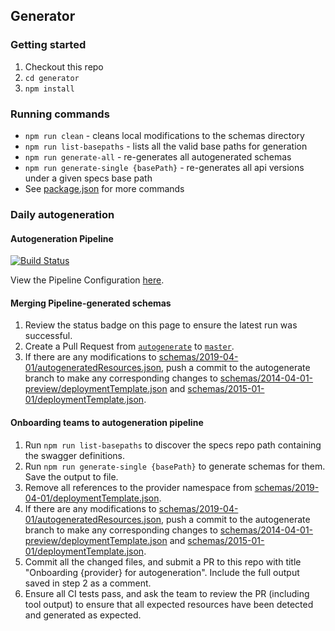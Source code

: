 ## Generator

### Getting started
1. Checkout this repo
2. `cd generator`
3. `npm install`

### Running commands
* `npm run clean` - cleans local modifications to the schemas directory
* `npm run list-basepaths` - lists all the valid base paths for generation
* `npm run generate-all` - re-generates all autogenerated schemas
* `npm run generate-single {basePath}` - re-generates all api versions under a given specs base path
* See [package.json](./package.json) for more commands

### Daily autogeneration

#### Autogeneration Pipeline
[![Build Status](https://dev.azure.com/azure/azure-resource-manager-schemas/_apis/build/status/Autogenerate?branchName=autogenerate)](https://dev.azure.com/azure/azure-resource-manager-schemas/_build/latest?definitionId=38&branchName=autogenerate)

View the Pipeline Configuration [here](/azure-pipelines-autogen.yml).

#### Merging Pipeline-generated schemas

1. Review the status badge on this page to ensure the latest run was successful.
2. Create a Pull Request from [`autogenerate`](https://github.com/Azure/azure-resource-manager-schemas/tree/autogenerate) to [`master`](https://github.com/Azure/azure-resource-manager-schemas/tree/master).
3. If there are any modifications to [schemas/2019-04-01/autogeneratedResources.json](/schemas/2019-04-01/autogeneratedResources.json), push a commit to the autogenerate branch to make any corresponding changes to [schemas/2014-04-01-preview/deploymentTemplate.json](/schemas/2014-04-01-preview/deploymentTemplate.json) and [schemas/2015-01-01/deploymentTemplate.json](/schemas/2015-01-01/deploymentTemplate.json).

#### Onboarding teams to autogeneration pipeline

1. Run `npm run list-basepaths` to discover the specs repo path containing the swagger definitions.
2. Run `npm run generate-single {basePath}` to generate schemas for them. Save the output to file.
3. Remove all references to the provider namespace from [schemas/2019-04-01/deploymentTemplate.json](/schemas/2019-04-01/deploymentTemplate.json). 
4. If there are any modifications to [schemas/2019-04-01/autogeneratedResources.json](/schemas/2019-04-01/autogeneratedResources.json), push a commit to the autogenerate branch to make any corresponding changes to [schemas/2014-04-01-preview/deploymentTemplate.json](/schemas/2014-04-01-preview/deploymentTemplate.json) and [schemas/2015-01-01/deploymentTemplate.json](/schemas/2015-01-01/deploymentTemplate.json).
5. Commit all the changed files, and submit a PR to this repo with title "Onboarding {provider} for autogeneration". Include the full output saved in step 2 as a comment.
6. Ensure all CI tests pass, and ask the team to review the PR (including tool output) to ensure that all expected resources have been detected and generated as expected.